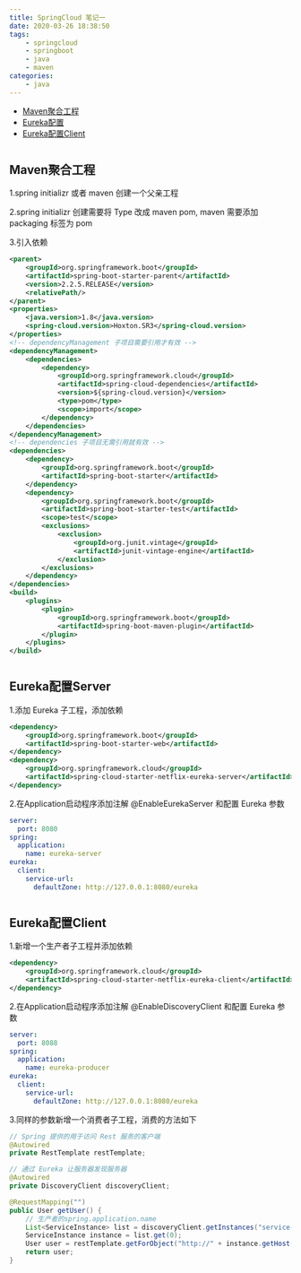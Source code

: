 ```yaml
---
title: SpringCloud 笔记一
date: 2020-03-26 18:38:50
tags:
    - springcloud
    - springboot
    - java
    - maven
categories: 
    - java
---
```


* [Maven聚合工程](#maven)
* [Eureka配置](#eureka)
* [Eureka配置Client](#client)

# <h2 id="maven">Maven聚合工程</h2>

1.spring initializr 或者 maven 创建一个父亲工程

2.spring initializr 创建需要将 Type 改成 maven pom, maven 需要添加 packaging 标签为 pom

3.引入依赖

``` xml
<parent>
    <groupId>org.springframework.boot</groupId>
    <artifactId>spring-boot-starter-parent</artifactId>
    <version>2.2.5.RELEASE</version>
    <relativePath/>
</parent>
<properties>
    <java.version>1.8</java.version>
    <spring-cloud.version>Hoxton.SR3</spring-cloud.version>
</properties>
<!-- dependencyManagement 子项目需要引用才有效 -->
<dependencyManagement>
    <dependencies>
        <dependency>
            <groupId>org.springframework.cloud</groupId>
            <artifactId>spring-cloud-dependencies</artifactId>
            <version>${spring-cloud.version}</version>
            <type>pom</type>
            <scope>import</scope>
        </dependency>
    </dependencies>
</dependencyManagement>
<!-- dependencies 子项目无需引用就有效 -->
<dependencies>
    <dependency>
        <groupId>org.springframework.boot</groupId>
        <artifactId>spring-boot-starter</artifactId>
    </dependency>
    <dependency>
        <groupId>org.springframework.boot</groupId>
        <artifactId>spring-boot-starter-test</artifactId>
        <scope>test</scope>
        <exclusions>
            <exclusion>
                <groupId>org.junit.vintage</groupId>
                <artifactId>junit-vintage-engine</artifactId>
            </exclusion>
        </exclusions>
    </dependency>
</dependencies>
<build>
    <plugins>
        <plugin>
            <groupId>org.springframework.boot</groupId>
            <artifactId>spring-boot-maven-plugin</artifactId>
        </plugin>
    </plugins>
</build>
```

# <h2 id="eureka">Eureka配置Server</h2>

1.添加 Eureka 子工程，添加依赖

``` xml
<dependency>
    <groupId>org.springframework.boot</groupId>
    <artifactId>spring-boot-starter-web</artifactId>
</dependency>
<dependency>
    <groupId>org.springframework.cloud</groupId>
    <artifactId>spring-cloud-starter-netflix-eureka-server</artifactId>
</dependency>
```

2.在Application启动程序添加注解 @EnableEurekaServer 和配置 Eureka 参数

``` yml
server:
  port: 8080
spring:
  application:
    name: eureka-server
eureka:
  client:
    service-url:
      defaultZone: http://127.0.0.1:8080/eureka
```

# <h2 id="client">Eureka配置Client</h2>

1.新增一个生产者子工程并添加依赖

``` xml
<dependency>
    <groupId>org.springframework.cloud</groupId>
    <artifactId>spring-cloud-starter-netflix-eureka-client</artifactId>
</dependency>
```

2.在Application启动程序添加注解 @EnableDiscoveryClient
和配置 Eureka 参数

``` yml
server:
  port: 8088
spring:
  application:
    name: eureka-producer
eureka:
  client:
    service-url:
      defaultZone: http://127.0.0.1:8080/eureka
```

3.同样的参数新增一个消费者子工程，消费的方法如下

``` java
// Spring 提供的用于访问 Rest 服务的客户端
@Autowired
private RestTemplate restTemplate;

// 通过 Eureka 让服务器发现服务器
@Autowired
private DiscoveryClient discoveryClient;

@RequestMapping("")
public User getUser() {
    // 生产者的spring.application.name
    List<ServiceInstance> list = discoveryClient.getInstances("service-web");
    ServiceInstance instance = list.get(0);
    User user = restTemplate.getForObject("http://" + instance.getHost() + ":" + instance.getPort() + "/", User.class);
    return user;
}
```